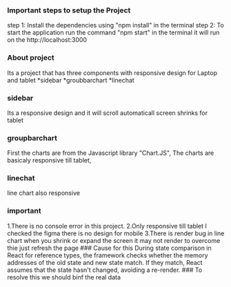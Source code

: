 ### Important steps to setup the Project
step 1: Install the dependencies using "npm install" in the terminal
step 2: To start the application run the command "npm start" in the terminal
        it will run on the http://localhost:3000 

### About project
  Its a project that has three components with responsive design for Laptop and tablet 
    *sidebar
    *groubbarchart
    *linechat

### sidebar
  Its a responsive design and it will scroll automaticall screen shrinks for tablet

### groupbarchart
  First the charts are from the Javascript library "Chart.JS",
  The charts are basicaly responsive till tablet,

### linechat
  line chart also responsive 

### important
 1.There is no console error in this project.
 2.Only responsive till tablet I checked the figma there is no design for mobile
 3.There is render bug in line chart when you shrink or expand the screen it may not render to overcome thie just refresh the page
    ### Cause for this 
      During state comparison in React for reference types, the framework checks whether the memory addresses of the old state and new state match. If they match, React assumes that the state hasn't changed, avoiding a re-render.
    ### To resolve this we should binf the real data


